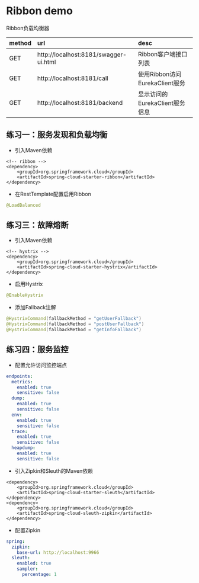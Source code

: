 # Ribbon demo

Ribbon负载均衡器

|method|url|desc|
|:---|:---|:---|
|GET|http://localhost:8181/swagger-ui.html|Ribbon客户端接口列表|
|GET|http://localhost:8181/call|使用Ribbon访问EurekaClient服务|
|GET|http://localhost:8181/backend|显示访问的EurekaClient服务信息|

## 练习一：服务发现和负载均衡

* 引入Maven依赖

``` maven
<!-- ribbon -->
<dependency>
    <groupId>org.springframework.cloud</groupId>
    <artifactId>spring-cloud-starter-ribbon</artifactId>
</dependency>
```

* 在RestTemplate配置启用Ribbon

``` java
@LoadBalanced
```

## 练习三：故障熔断

* 引入Maven依赖

``` maven
<!-- hystrix -->
<dependency>
    <groupId>org.springframework.cloud</groupId>
    <artifactId>spring-cloud-starter-hystrix</artifactId>
</dependency>
```

* 启用Hystrix

``` java
@EnableHystrix
```

* 添加Fallback注解

``` java
@HystrixCommand(fallbackMethod = "getUserFallback")
@HystrixCommand(fallbackMethod = "postUserFallback")
@HystrixCommand(fallbackMethod = "getInfoFallback")
```

## 练习四：服务监控

* 配置允许访问监控端点

``` yaml
endpoints:
  metrics:
    enabled: true
    sensitive: false
  dump:
    enabled: true
    sensitive: false
  env:
    enabled: true
    sensitive: false
  trace:
    enabled: true
    sensitive: false
  heapdump:
    enabled: true
    sensitive: false
```

* 引入Zipkin和Sleuth的Maven依赖  

``` maven
<dependency>
    <groupId>org.springframework.cloud</groupId>
    <artifactId>spring-cloud-starter-sleuth</artifactId>
</dependency>
<dependency>
    <groupId>org.springframework.cloud</groupId>
    <artifactId>spring-cloud-sleuth-zipkin</artifactId>
</dependency>
```

* 配置Zipkin

``` yaml
spring:
  zipkin:
    base-url: http://localhost:9966
  sleuth:
    enabled: true
    sampler:
      percentage: 1
```